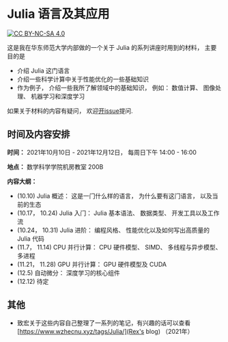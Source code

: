 # Julia 语言及其应用

[![CC BY-NC-SA 4.0][cc-by-nc-sa-image]][cc-by-nc-sa]

这是我在华东师范大学内部做的一个关于 Julia 的系列讲座时用到的材料， 主要目的是

- 介绍 Julia 这门语言
- 介绍一些科学计算中关于性能优化的一些基础知识
- 作为例子， 介绍一些我所了解领域中的基础知识， 例如： 数值计算、 图像处理、 机器学习和深度学习

如果关于材料的内容有疑问， 欢迎[开issue](https://github.com/johnnychen94/Julia_and_its_applications/issues/new)提问.

## 时间及内容安排

**时间：** 2021年10月10日 - 2021年12月12日， 每周日下午 14:00 - 16:00

**地点：** 数学科学学院机房教室 200B

**内容大纲：**

- (10.10) Julia 概述： 这是⼀⻔什么样的语⾔， 为什么要有这⻔语⾔， 以及当前的⽣态
- (10.17， 10.24) Julia ⼊⻔： Julia 基本语法、 数据类型、 开发⼯具以及⼯作流
- (10.24， 10.31) Julia 进阶： 编程⻛格、 性能优化以及如何写出⾼质量的 Julia 代码
- (11.7， 11.14) CPU 并⾏计算： CPU 硬件模型、 SIMD、 多线程与异步模型、 多进程
- (11.21， 11.28) GPU 并⾏计算： GPU 硬件模型及 CUDA
- (12.5) 自动微分： 深度学习的核心组件
- (12.12) 待定

## 其他

- 致宏关于这些内容自己整理了一系列的笔记，有兴趣的话可以查看 [https://www.wzhecnu.xyz/tags/Julia/](Rex's blog) （2021年）

<!-- urls -->

[cc-by-nc-sa]: https://creativecommons.org/licenses/by-nc-sa/4.0/deed.zh
[cc-by-nc-sa-image]: https://mirrors.creativecommons.org/presskit/buttons/80x15/svg/by-nc-sa.svg
